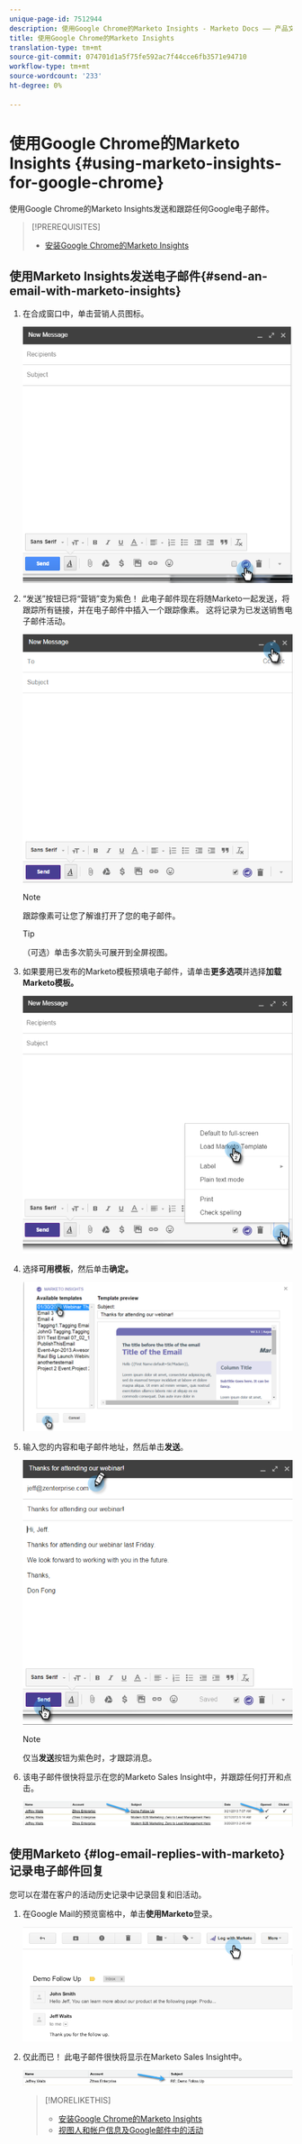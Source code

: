 ```yaml
---
unique-page-id: 7512944
description: 使用Google Chrome的Marketo Insights - Marketo Docs —— 产品文档
title: 使用Google Chrome的Marketo Insights
translation-type: tm+mt
source-git-commit: 074701d1a5f75fe592ac7f44cce6fb3571e94710
workflow-type: tm+mt
source-wordcount: '233'
ht-degree: 0%

---
```



# 使用Google Chrome的Marketo Insights {#using-marketo-insights-for-google-chrome}

使用Google Chrome的Marketo Insights发送和跟踪任何Google电子邮件。

>[!PREREQUISITES]
>
>* [安装Google Chrome的Marketo Insights](install-marketo-insights-for-google-chrome.md)

>



## 使用Marketo Insights发送电子邮件{#send-an-email-with-marketo-insights}

1. 在合成窗口中，单击营销人员图标。

   ![](assets/image2015-10-5-14-3a57-3a53.png)

1. “发送”按钮已将“营销”变为紫色！ 此电子邮件现在将随Marketo一起发送，将跟踪所有链接，并在电子邮件中插入一个跟踪像素。 这将记录为已发送销售电子邮件活动。

   ![](assets/image2015-10-5-15-3a2-3a21.png)

   >[!NOTE]
   >
   >跟踪像素可让您了解谁打开了您的电子邮件。

   >[!TIP]
   >
   >（可选）单击多次箭头可展开到全屏视图。

1. 如果要用已发布的Marketo模板预填电子邮件，请单击&#x200B;**更多选项**&#x200B;并选择&#x200B;**加载Marketo模板。**

   ![](assets/image2015-10-5-15-3a6-3a50.png)

1. 选择&#x200B;**可用模板**，然后单击&#x200B;**确定。**

   ![](assets/image2015-10-5-15-3a11-3a44.png)

1. 输入您的内容和电子邮件地址，然后单击&#x200B;**发送**。

   ![](assets/image2015-10-6-14-3a37-3a32.png)

   >[!NOTE]
   >
   >仅当&#x200B;**发送**&#x200B;按钮为紫色时，才跟踪消息。

1. 该电子邮件很快将显示在您的Marketo Sales Insight中，并跟踪任何打开和点击。

   ![](assets/image2015-4-23-16-3a59-3a43.png)

## 使用Marketo {#log-email-replies-with-marketo}记录电子邮件回复

您可以在潜在客户的活动历史记录中记录回复和旧活动。

1. 在Google Mail的预览窗格中，单击&#x200B;**使用Marketo**&#x200B;登录。

   ![](assets/image2015-4-23-17-3a0-3a42.png)

1. 仅此而已！ 此电子邮件很快将显示在Marketo Sales Insight中。

   ![](assets/image2015-4-23-17-3a1-3a26.png)

   >[!MORELIKETHIS]
   >
   >
   >    
   >    
   >    * [安装Google Chrome的Marketo Insights](install-marketo-insights-for-google-chrome.md)
   >    * [视图人和帐户信息及Google邮件中的活动](view-person-and-account-information-and-activities-in-google-mail.md)


